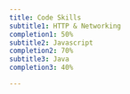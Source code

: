 ```yaml
---
title: Code Skills
subtitle1: HTTP & Networking
completion1: 50%
subtitle2: Javascript
completion2: 70%
subtitle3: Java
completion3: 40%

---
```

